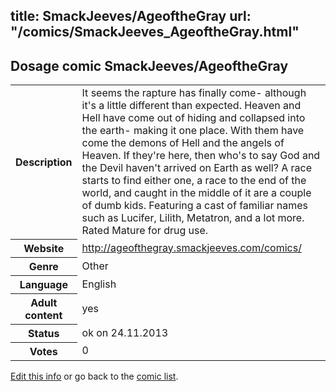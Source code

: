 title: SmackJeeves/AgeoftheGray
url: "/comics/SmackJeeves_AgeoftheGray.html"
---
Dosage comic SmackJeeves/AgeoftheGray
-----------------------------------------

<p id="msg"></p>
<script type="text/javascript">
if (window.location.search === '?edit_info_mail=sent_ok') {
  var elem = document.getElementById("msg");
  elem.innerHTML = 'Edited information sucessfully sent for review, which is usually done daily. Thanks!';
  elem.className = 'ok';
}
</script>
<table class="comicinfo">
<tr>
<th>Description</th><td>It seems the rapture has finally come- although it's a little different than expected. Heaven and Hell have come out of hiding and collapsed into the earth- making it one place. With them have come the demons of Hell and the angels of Heaven. If they're here, then who's to say God and the Devil haven't arrived on Earth as well? A race starts to find either one, a race to the end of the world, and caught in the middle of it are a couple of dumb kids. Featuring a cast of familiar names such as Lucifer, Lilith, Metatron, and a lot more. Rated Mature for drug use.</td>
</tr>
<tr>
<th>Website</th><td><a href="http://ageofthegray.smackjeeves.com/comics/">http://ageofthegray.smackjeeves.com/comics/</a></td>
</tr>
<tr>
<th>Genre</th><td>Other</td>
</tr>
<tr>
<th>Language</th><td>English</td>
</tr>
<tr>
<th>Adult content</th><td>yes</td>
</tr>
<tr>
<th>Status</th><td>ok on 24.11.2013</td>
</tr>
<tr>
<th>Votes</th><td>0</td>
</tr>
</table>

[Edit this info](SmackJeeves_AgeoftheGray_edit.html) or go back to the [comic list](../comic-index.html).
